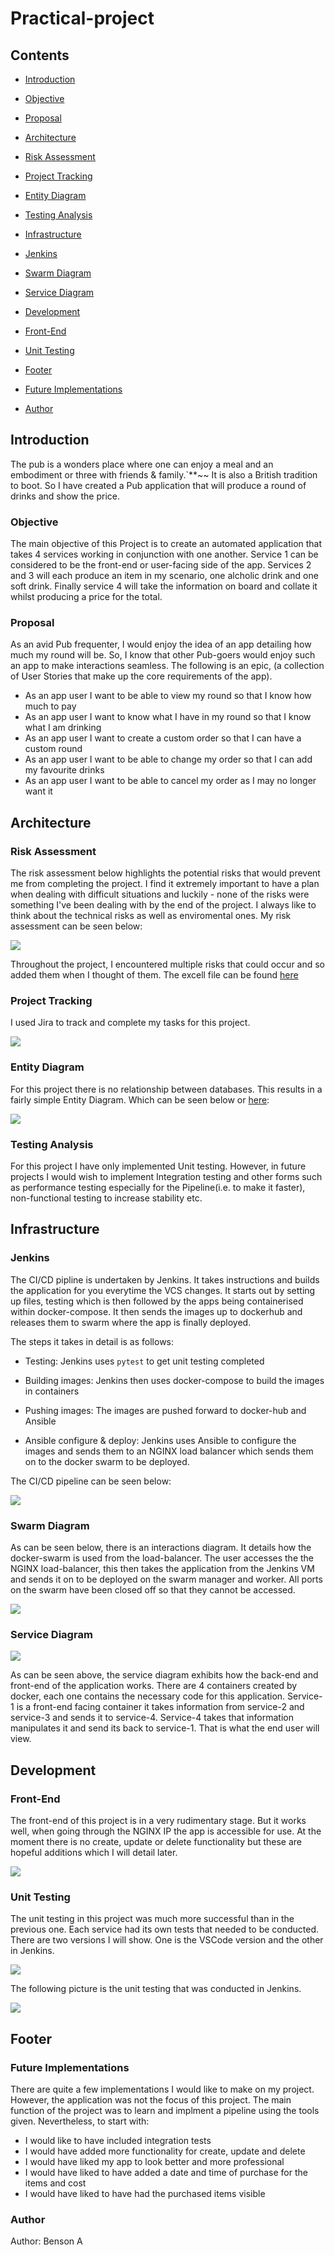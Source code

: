 # Practical-project


## Contents 

- [Introduction](#Introduction)

- [Objective](#Objective)

- [Proposal](#Proposal)

- [Architecture](#Architecture)

- [Risk Assessment](#Risk-Assessment)

- [Project Tracking](#Project-Tracking)

- [Entity Diagram](#Entity-Diagram)

- [Testing Analysis](#Testing-Analysis)

- [Infrastructure](#Infrastructure)

- [Jenkins](#Jenkins)

- [Swarm Diagram](#Swarm-Diagram)

- [Service Diagram](#Service-Diagram)

- [Development](#Development)

- [Front-End](#Front-End)

- [Unit Testing](#Unit-Testing)

- [Footer](#Footer)

- [Future Implementations](#Future-Implementations)

- [Author](#Author)


## Introduction 

The pub is a wonders place where one can enjoy a meal and an embodiment or three with friends & family.`**~~ It is also a British tradition to boot. So I have created a Pub application that will produce a round of drinks and show the price.  

### Objective 

The main objective of this Project is to create an automated application that takes 4 services working in conjunction with one another. Service 1 can be considered to be the front-end or user-facing side of the app. Services 2 and 3 will each produce an item in my scenario, one alcholic drink and one soft drink. Finally service 4 will take the information on board and collate it whilst producing a price for the total. 


### Proposal 

As an avid Pub frequenter, I would enjoy the idea of an app detailing how much my round will be. So, I know that other Pub-goers would enjoy such an app to make interactions seamless. The following is an epic, (a collection of User Stories that make up the core requirements of the app).

- As an app user I want to be able to view my round so that I know how much to pay
- As an app user I want to know what I have in my round so that I know what I am drinking  
- As an app user I want to create a custom order so that I can have a custom round 
- As an app user I want to be able to change my order so that I can add my favourite drinks 
- As an app user I want to be able to cancel my order as I may no longer want it

## Architecture 

### Risk Assessment 

The risk assessment below highlights the potential risks that would prevent me from completing the project. I find it extremely important to have a plan when dealing with difficult situations and luckily - none of the risks were something I've been dealing with by the end of the project. I always like to think about the technical risks as well as enviromental ones.
My risk assessment can be seen below:

<img src="https://github.com/zubairwazir/dev-sprint-devops-project/blob/master/Resources/Risk%20Assessment.jpg"/>

Throughout the project, I encountered multiple risks that could occur and so added them when I thought of them. The excell file can be found [here](https://github.com/CBhavra/Practical-project/blob/main/Resources/Risk%20Assessment.xlsx)


### Project Tracking 

I used Jira to track and complete my tasks for this project.

<img src="https://github.com/zubairwazir/dev-sprint-devops-project/blob/master/Resources/jiraboard.png"/>


### Entity Diagram 

For this project there is no relationship between databases. This results in a fairly simple Entity Diagram. Which can be seen below or [here](https://github.com/CBhavra/Practical-project/blob/main/Resources/EDv1.drawio):

<img src="https://github.com/zubairwazir/dev-sprint-devops-project/blob/master/Resources/Entity%20Diagram.jpg"/>


### Testing Analysis 

For this project I have only implemented Unit testing. However, in future projects I would wish to implement Integration testing and other forms such as performance testing especially for the Pipeline(i.e. to make it faster), non-functional testing to increase stability etc. 


## Infrastructure

### Jenkins 

The CI/CD pipline is undertaken by Jenkins. It takes instructions and builds the application for you everytime the VCS changes. It starts out by setting up files, testing which is then followed by the apps being containerised within docker-compose. It then sends the images up to dockerhub and releases them to swarm where the app is finally deployed.

The steps it takes in detail is as follows: 

- Testing: Jenkins uses `pytest` to get unit testing completed 

- Building images: Jenkins then uses docker-compose to build the images in containers 

- Pushing images: The images are pushed forward to docker-hub and Ansible

- Ansible configure & deploy: Jenkins uses Ansible to configure the images and sends them to an NGINX load balancer which sends them on to the docker swarm to be deployed.

The CI/CD pipeline can be seen below: 

<img src="https://github.com/zubairwazir/dev-sprint-devops-project/blob/master/Resources/CI%20Pipeline.jpg"/>

### Swarm Diagram 

As can be seen below, there is an interactions diagram. It details how the docker-swarm is used from the load-balancer. The user accesses the the NGINX load-balancer, this then takes the application from the Jenkins VM and sends it on to be deployed on the swarm manager and worker. All ports on the swarm have been closed off so that they cannot be accessed. 

<img src="https://github.com/zubairwazir/dev-sprint-devops-project/blob/master/Resources/Swarm%20Diagram.jpg"/>

### Service Diagram 

<img src="https://github.com/zubairwazir/dev-sprint-devops-project/blob/master/Resources/Service%20Diagram.jpg"/> 

As can be seen above, the service diagram exhibits how the back-end and front-end of the application works. There are 4 containers created by docker, each one contains the necessary code for this application. Service-1 is a front-end facing container it takes information from service-2 and service-3 and sends it to service-4. Service-4 takes that information manipulates it and send its back to service-1. That is what the end user will view.

## Development 

### Front-End 

The front-end of this project is in a very rudimentary stage. But it works well, when going through the NGINX IP the app is accessible for use. At the moment there is no create, update or delete functionality but these are hopeful additions which I will detail later. 

<img src="https://github.com/zubairwazir/dev-sprint-devops-project/blob/master/Resources/Front-End.jpg"/>

### Unit Testing 

The unit testing in this project was much more successful than in the previous one. Each service had its own tests that needed to be conducted. There are two versions I will show. One is the VSCode version and the other in Jenkins. 

<img src="https://github.com/zubairwazir/dev-sprint-devops-project/blob/master/Resources/VS%20Code%20Test%20Coverage.jpg"/>

The following picture is the unit testing that was conducted in Jenkins. 

<img src="https://github.com/zubairwazir/dev-sprint-devops-project/blob/master/Resources/Jenkins-Testing.jpg"/>


## Footer 

### Future Implementations 

There are quite a few implementations I would like to make on my project. However, the application was not the focus of this project. The main function of the project was to learn and implment a pipeline using the tools given. Nevertheless, to start with: 

- I would like to have included integration tests
- I would have added more functionality for create, update and delete 
- I would have liked my app to look better and more professional 
- I would have liked to have added a date and time of purchase for the items and cost 
- I would have liked to have had the purchased items visible

### Author 

Author: Benson A



